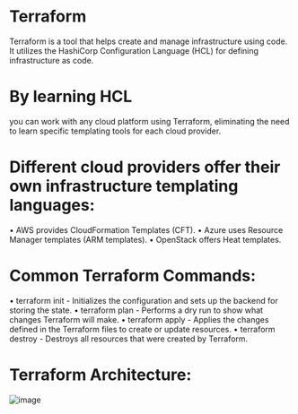 # Terraform
Terraform is a tool that helps create and manage infrastructure using code. It utilizes the HashiCorp Configuration Language (HCL) for defining infrastructure as code.

# By learning HCL
you can work with any cloud platform using Terraform, eliminating the need to learn specific templating tools for each cloud provider.

# Different cloud providers offer their own infrastructure templating languages:
• AWS provides CloudFormation Templates (CFT).
• Azure uses Resource Manager templates (ARM templates).
• OpenStack offers Heat templates.

# Common Terraform Commands:
• terraform init - Initializes the configuration and sets up the backend for storing the state.
• terraform plan - Performs a dry run to show what changes Terraform will make.
• terraform apply - Applies the changes defined in the Terraform files to create or update resources.
• terraform destroy - Destroys all resources that were created by Terraform.

# Terraform Architecture:
![image](https://github.com/user-attachments/assets/e598e234-b35f-43b5-93c0-24a32630182e)
